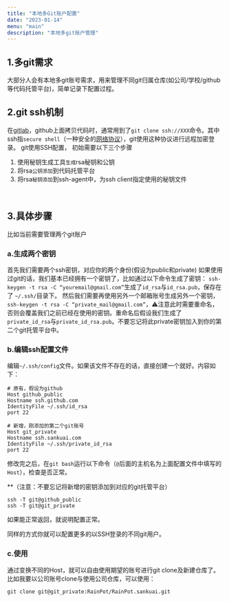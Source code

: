 ```yaml
---
title: "本地多Git账户配置"
date: "2023-01-14"
menu: "main"
description: "本地多git账户管理"
---
```

## 1.多git需求
大部分人会有本地多git账号需求，用来管理不同git归属仓库(如公司/学校/github等代码托管平台)，简单记录下配置过程。

## 2.git ssh机制
在[gitlab](https://so.csdn.net/so/search?q=gitlab&spm=1001.2101.3001.7020)，github上面拷贝代码时，通常用到了`git clone ssh://XXX`命令。其中ssh指`secure shell`（一种安全的[网络协议](https://so.csdn.net/so/search?q=%E7%BD%91%E7%BB%9C%E5%8D%8F%E8%AE%AE&spm=1001.2101.3001.7020)），git使用这种协议进行远程加密登录。
git使用SSH配置， 初始需要以下三个步骤
1. 使用秘钥生成工具`生成`rsa秘钥和公钥
2. 将rsa`公钥添加`到代码托管平台
3. 将rsa`秘钥添加`到ssh-agent中，为ssh client指定使用的秘钥文件  
<br />

## 3.具体步骤
比如当前需要管理两个git账户
### a.生成两个密钥
首先我们需要两个ssh密钥，对应你的两个身份(假设为public和private)
如果使用过git的话，我们基本已经拥有一个密钥了，比如通过以下命令生成了密钥：
`ssh-keygen -t rsa -C “youremail@gmail.com”`生成了`id_rsa`与`id_rsa.pub`，保存在了 `~/.ssh/`目录下。
然后我们需要再使用另外一个邮箱账号生成另外一个密钥，`ssh-keygen -t rsa -C “private_mail@gmail.com”`，⚠️注意此时需要重命名，否则会覆盖我们之前已经在使用的密钥。重命名后假设我们生成了`private_id_rsa`与`private_id_rsa.pub`。不要忘记将此private密钥加入到你的第二个git托管平台中。
### b.编辑ssh配置文件
编辑`~/.ssh/config`文件。如果该文件不存在的话，直接创建一个就好。内容如下：
```
# 原有，假设为github
Host github_public
Hostname ssh.github.com
IdentityFile ~/.ssh/id_rsa
port 22

# 新增，刚添加的第二个git账号
Host git_private
Hostname ssh.sankuai.com
IdentityFile ~/.ssh/private_id_rsa
port 22
```
修改完之后，在`git bash`运行以下命令（`@`后面的主机名为上面配置文件中填写的`Host`），检查是否正常。

**（注意：不要忘记将新增的密钥添加到对应的git托管平台）

```
ssh -T git@github_public
ssh -T git@git_private
```

如果能正常返回，就说明配置正常。

同样的方式你就可以配置更多的以SSH登录的不同git用户。

### c.使用
通过变换不同的Host，就可以自由使用期望的账号进行git clone及新建仓库了。
比如我要以公司账号clone与使用公司仓库，可以使用：
```
git clone git@git_private:RainPot/RainPot.sankuai.git
```